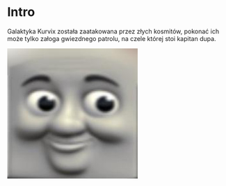 Intro
=================
Galaktyka Kurvix została zaatakowana przez złych kosmitów, pokonać ich może tylko załoga gwiezdnego patrolu, na czele której stoi kapitan dupa.

![Szef](/static/intro.jpg)
